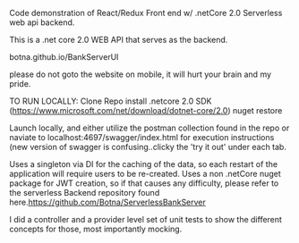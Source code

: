Code demonstration of React/Redux Front end w/ .netCore 2.0 Serverless web api backend. 

This is a .net core 2.0 WEB API that serves as the backend.


botna.github.io/BankServerUI

please do not goto the website on mobile, it will hurt your brain and my pride.


TO RUN LOCALLY:
Clone Repo
install .netcore 2.0 SDK (https://www.microsoft.com/net/download/dotnet-core/2.0)
nuget restore

Launch locally, and either utilize the postman collection found in the repo or naviate to localhost:4697/swagger/index.html for execution instructions (new version of swagger is confusing..clicky the 'try it out' under each tab.

Uses a singleton via DI for the caching of the data, so each restart of the application will require users to be re-created.  Uses a non .netCore nuget package for JWT creation, so if that causes any difficulty, please refer to the
serverless Backend repository found here.https://github.com/Botna/ServerlessBankServer

I did a controller and a provider level set of unit tests to show the different concepts for those, most importantly mocking.
